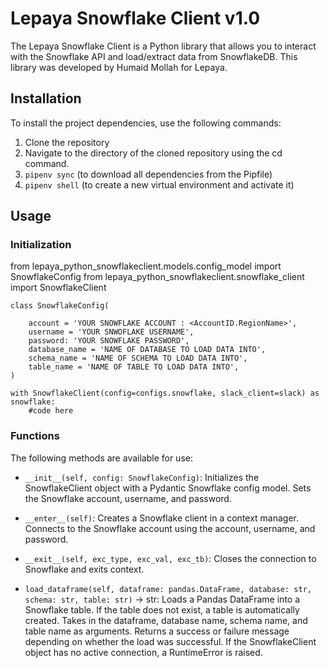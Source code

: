 # Lepaya Snowflake Client v1.0
The Lepaya Snowflake Client is a Python library that allows you to interact with the Snowflake API and load/extract data from SnowflakeDB. This library was developed by Humaid Mollah for Lepaya.

## Installation
To install the project dependencies, use the following commands:
1. Clone the repository 
2. Navigate to the directory of the cloned repository using the cd command.
3. ``pipenv sync`` (to download all dependencies from the Pipfile)
4. ``pipenv shell`` (to create a new virtual environment and activate it)

## Usage

### Initialization

from lepaya_python_snowflakeclient.models.config_model import SnowflakeConfig
from lepaya_python_snowflakeclient.snowflake_client import SnowflakeClient

````
class SnowflakeConfig(

    account = 'YOUR SNOWFLAKE ACCOUNT : <AccountID.RegionName>',
    username = 'YOUR SNWOFLAKE USERNAME',
    password: 'YOUR SNOWFLAKE PASSWORD',
    database_name = 'NAME OF DATABASE TO LOAD DATA INTO',
    schema_name = 'NAME OF SCHEMA TO LOAD DATA INTO',
    table_name = 'NAME OF TABLE TO LOAD DATA INTO',
)
````

````
with SnowflakeClient(config=configs.snowflake, slack_client=slack) as snowflake:
    #code here
````

### Functions

The following methods are available for use:
- ``__init__(self, config: SnowflakeConfig)``: Initializes the SnowflakeClient object with a Pydantic Snowflake config model. Sets the Snowflake account, username, and password.

- ``__enter__(self)``: Creates a Snowflake client in a context manager. Connects to the Snowflake account using the account, username, and password.

- ``__exit__(self, exc_type, exc_val, exc_tb)``: Closes the connection to Snowflake and exits context.

- ``load_dataframe(self, dataframe: pandas.DataFrame, database: str, schema: str, table: str)`` -> str: Loads a Pandas DataFrame into a Snowflake table. If the table does not exist, a table is automatically created. Takes in the dataframe, database name, schema name, and table name as arguments. Returns a success or failure message depending on whether the load was successful. If the SnowflakeClient object has no active connection, a RuntimeError is raised.
